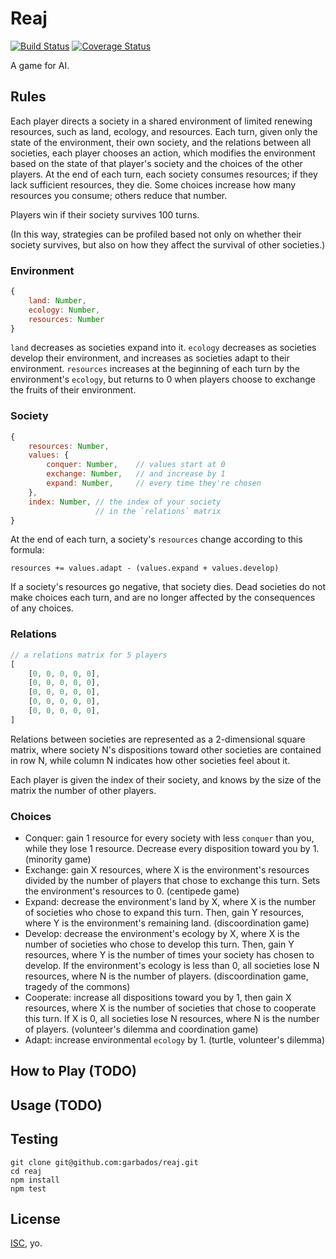 # Reaj

[![Build Status](https://travis-ci.org/garbados/reaj.svg?branch=master)](https://travis-ci.org/garbados/reaj)
[![Coverage Status](https://coveralls.io/repos/garbados/reaj/badge.svg)](https://coveralls.io/r/garbados/reaj)

A game for AI.

## Rules

Each player directs a society in a shared environment of limited renewing resources, such as land, ecology, and resources. Each turn, given only the state of the environment, their own society, and the relations between all societies, each player chooses an action, which modifies the environment based on the state of that player's society and the choices of the other players. At the end of each turn, each society consumes resources; if they lack sufficient resources, they die. Some choices increase how many resources you consume; others reduce that number.

Players win if their society survives 100 turns. 

(In this way, strategies can be profiled based not only on whether their society survives, but also on how they affect the survival of other societies.)

### Environment

```javascript
{
    land: Number,
    ecology: Number,
    resources: Number
}
```

`land` decreases as societies expand into it. `ecology` decreases as societies develop their environment, and increases as societies adapt to their environment. `resources` increases at the beginning of each turn by the environment's `ecology`, but returns to 0 when players choose to exchange the fruits of their environment.

### Society

```javascript
{
    resources: Number,
    values: {
        conquer: Number,    // values start at 0
        exchange: Number,   // and increase by 1
        expand: Number,     // every time they're chosen
    },
    index: Number, // the index of your society 
                   // in the `relations` matrix
}
```

At the end of each turn, a society's `resources` change according to this formula:

    resources += values.adapt - (values.expand + values.develop)

If a society's resources go negative, that society dies. Dead societies do not make choices each turn, and are no longer affected by the consequences of any choices.

### Relations

```javascript
// a relations matrix for 5 players
[
    [0, 0, 0, 0, 0],
    [0, 0, 0, 0, 0],
    [0, 0, 0, 0, 0],
    [0, 0, 0, 0, 0],
    [0, 0, 0, 0, 0],
]
```

Relations between societies are represented as a 2-dimensional square matrix, where society N's dispositions toward other societies are contained in row N, while column N indicates how other societies feel about it.

Each player is given the index of their society, and knows by the size of the matrix the number of other players.

### Choices

* Conquer: gain 1 resource for every society with less `conquer` than you, while they lose 1 resource. Decrease every disposition toward you by 1. (minority game)
* Exchange: gain X resources, where X is the environment's resources divided by the number of players that chose to exchange this turn. Sets the environment's resources to 0. (centipede game)
* Expand: decrease the environment's land by X, where X is the number of societies who chose to expand this turn. Then, gain Y resources, where Y is the environment's remaining land. (discoordination game)
* Develop: decrease the environment's ecology by X, where X is the number of societies who chose to develop this turn. Then, gain Y resources, where Y is the number of times your society has chosen to develop. If the environment's ecology is less than 0, all societies lose N resources, where N is the number of players. (discoordination game, tragedy of the commons)
* Cooperate: increase all dispositions toward you by 1, then gain X resources, where X is the number of societies that chose to cooperate this turn. If X is 0, all societies lose N resources, where N is the number of players. (volunteer's dilemma and coordination game)
* Adapt: increase environmental `ecology` by 1. (turtle, volunteer's dilemma)

## How to Play (TODO)

## Usage (TODO)

## Testing

    git clone git@github.com:garbados/reaj.git
    cd reaj
    npm install
    npm test

## License

[ISC](http://opensource.org/licenses/ISC), yo.
